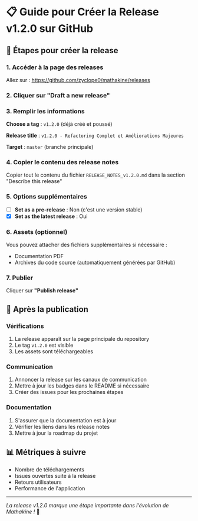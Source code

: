 # 📋 Guide pour Créer la Release v1.2.0 sur GitHub

## 🚀 Étapes pour créer la release

### 1. Accéder à la page des releases
Allez sur : https://github.com/zyclope0/mathakine/releases

### 2. Cliquer sur "Draft a new release"

### 3. Remplir les informations

**Choose a tag** : `v1.2.0` (déjà créé et poussé)

**Release title** : `v1.2.0 - Refactoring Complet et Améliorations Majeures`

**Target** : `master` (branche principale)

### 4. Copier le contenu des release notes

Copier tout le contenu du fichier `RELEASE_NOTES_v1.2.0.md` dans la section "Describe this release"

### 5. Options supplémentaires

- [ ] **Set as a pre-release** : Non (c'est une version stable)
- [x] **Set as the latest release** : Oui

### 6. Assets (optionnel)

Vous pouvez attacher des fichiers supplémentaires si nécessaire :
- Documentation PDF
- Archives du code source (automatiquement générées par GitHub)

### 7. Publier

Cliquer sur **"Publish release"**

## 🎯 Après la publication

### Vérifications
1. La release apparaît sur la page principale du repository
2. Le tag `v1.2.0` est visible
3. Les assets sont téléchargeables

### Communication
1. Annoncer la release sur les canaux de communication
2. Mettre à jour les badges dans le README si nécessaire
3. Créer des issues pour les prochaines étapes

### Documentation
1. S'assurer que la documentation est à jour
2. Vérifier les liens dans les release notes
3. Mettre à jour la roadmap du projet

## 📊 Métriques à suivre
- Nombre de téléchargements
- Issues ouvertes suite à la release
- Retours utilisateurs
- Performance de l'application

---

*La release v1.2.0 marque une étape importante dans l'évolution de Mathakine !* 🎉 